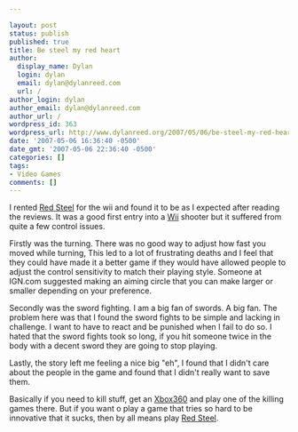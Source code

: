 ```yaml
---

layout: post
status: publish
published: true
title: Be steel my red heart
author:
  display_name: Dylan
  login: dylan
  email: dylan@dylanreed.com
  url: /
author_login: dylan
author_email: dylan@dylanreed.com
author_url: /
wordpress_id: 363
wordpress_url: http://www.dylanreed.org/2007/05/06/be-steel-my-red-heart/
date: '2007-05-06 16:36:40 -0500'
date_gmt: '2007-05-06 22:36:40 -0500'
categories: []
tags:
- Video Games
comments: []
---
```


I rented [Red Steel][1] for the wii and found it to be as I expected after reading the reviews. It was a good first entry into a [Wii][2] shooter but it suffered from quite a few control issues.

   [1]: http://www.amazon.com/Ubisoft-17324-Red-Steel/dp/B000G7PMX2/ref=pd_bbs_sr_1/102-8250286-5176102?ie=UTF8&s=videogames&qid=1178490891&sr=8-1
   [2]: http://www.amazon.com/Nintendo-RVLSWCUSZ-Wii/dp/B0009VXBAQ/ref=pd_bbs_sr_1/102-8250286-5176102?ie=UTF8&s=videogames&qid=1178490909&sr=8-1

Firstly was the turning. There was no good way to adjust how fast you moved while turning, This led to a lot of frustrating deaths and I feel that they could have made it a better game if they would have allowed people to adjust the control sensitivity to match their playing style. Someone at IGN.com suggested making an aiming circle that you can make larger or smaller depending on your preference.

Secondly was the sword fighting. I am a big fan of swords. A big fan. The problem here was that I found the sword fights to be simple and lacking in challenge. I want to have to react and be punished when I fail to do so. I hated that the sword fights took so long, if you hit someone twice in the body with a decent sword they are going to stop playing.

Lastly, the story left me feeling a nice big "eh", I found that I didn't care about the people in the game and found that I didn't really want to save them.

Basically if you need to kill stuff, get an [Xbox360][3] and play one of the killing games there. But if you want o play a game that tries so hard to be innovative that it sucks, then by all means play [Red Steel][4].

   [3]: http://www.amazon.com/Xbox-Console-20GB-Hard-Drive/dp/B000B43OY4/ref=pd_bbs_sr_1/102-8250286-5176102?ie=UTF8&s=videogames&qid=1178490920&sr=8-1
   [4]: http://www.amazon.com/Ubisoft-17324-Red-Steel/dp/B000G7PMX2/ref=pd_bbs_sr_1/102-8250286-5176102?ie=UTF8&s=videogames&qid=1178490891&sr=8-1

